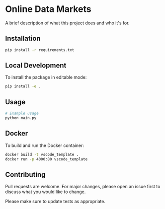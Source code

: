 # Online Data Markets 

A brief description of what this project does and who it's for.

## Installation
```bash
pip install -r requirements.txt
```

## Local Development

To install the package in editable mode:

```bash
pip install -e .
```

## Usage

```python
# Example usage
python main.py
```

## Docker

To build and run the Docker container:

```bash
docker build -t vscode_template .
docker run -p 4000:80 vscode_template
```

## Contributing
Pull requests are welcome. For major changes, please open an issue first to discuss what you would like to change.

Please make sure to update tests as appropriate.

